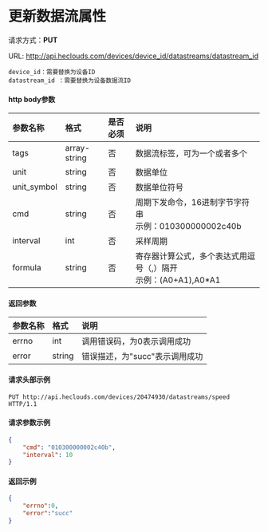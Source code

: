 # 更新数据流属性
请求方式：**PUT**

URL: http://api.heclouds.com/devices/device_id/datastreams/datastream_id

    device_id：需要替换为设备ID
    datastream_id ：需要替换为设备数据流ID

#### http body参数
参数名称 | 格式 | 是否必须 | 说明
:- | :- | :- | :- 
tags | array-string | 否 | 数据流标签，可为一个或者多个
unit | string | 否 | 数据单位
unit_symbol | string | 否 | 数据单位符号
cmd | string | 否 | 周期下发命令，16进制字节字符串<br>示例：010300000002c40b
interval | int | 否 | 采样周期
formula | string | 否 | 寄存器计算公式，多个表达式用逗号（,）隔开<br>示例：(A0+A1),A0*A1

#### 返回参数
参数名称 | 格式 | 说明
:- | :- | :- 
errno | int | 调用错误码，为0表示调用成功
error | string | 错误描述，为"succ"表示调用成功


#### 请求头部示例
```text
PUT http://api.heclouds.com/devices/20474930/datastreams/speed HTTP/1.1
```

#### 请求参数示例
```json
{
	"cmd": "010300000002c40b",
	"interval": 10
}
```

#### 返回示例
```json
{
    "errno":0,
    "error":"succ"
}
```
